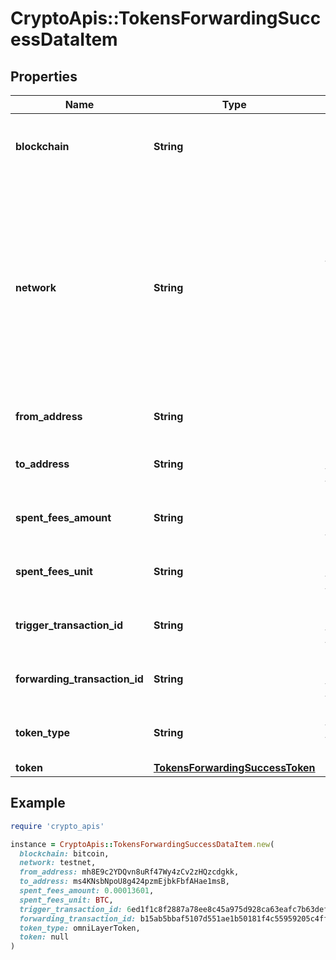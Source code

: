 # CryptoApis::TokensForwardingSuccessDataItem

## Properties

| Name | Type | Description | Notes |
| ---- | ---- | ----------- | ----- |
| **blockchain** | **String** | Represents the specific blockchain protocol name, e.g. Ethereum, Bitcoin, etc. |  |
| **network** | **String** | Represents the name of the blockchain network used; blockchain networks are usually identical as technology and software, but they differ in data, e.g. - \&quot;mainnet\&quot; is the live network with actual data while networks like \&quot;testnet\&quot;, \&quot;ropsten\&quot;, \&quot;rinkeby\&quot; are test networks. |  |
| **from_address** | **String** | Represents the hash of the address that provides the tokens. |  |
| **to_address** | **String** | Represents the hash of the address to forward the tokens to. |  |
| **spent_fees_amount** | **String** | Represents the amount of the fee spent for the tokens to be forwarded. |  |
| **spent_fees_unit** | **String** | Represents the unit of the fee spent for the tokens to be forwarded, e.g. BTC. |  |
| **trigger_transaction_id** | **String** | Defines the unique Transaction ID that triggered the token forwarding. |  |
| **forwarding_transaction_id** | **String** | Defines the unique Transaction ID that forwarded the tokens. |  |
| **token_type** | **String** | Defines the type of token sent with the transaction, e.g. ERC 20. |  |
| **token** | [**TokensForwardingSuccessToken**](TokensForwardingSuccessToken.md) |  |  |

## Example

```ruby
require 'crypto_apis'

instance = CryptoApis::TokensForwardingSuccessDataItem.new(
  blockchain: bitcoin,
  network: testnet,
  from_address: mh8E9c2YDQvn8uRf47Wy4zCv2zHQzcdgkk,
  to_address: ms4KNsbNpoU8g424pzmEjbkFbfAHae1msB,
  spent_fees_amount: 0.00013601,
  spent_fees_unit: BTC,
  trigger_transaction_id: 6ed1f1c8f2887a78ee8c45a975d928ca63eafc7b63def56324606ddd3cc9854f,
  forwarding_transaction_id: b15ab5bbaf5107d551ae1b50181f4c55959205c4ff843e3c10d86d00e690fc72,
  token_type: omniLayerToken,
  token: null
)
```

